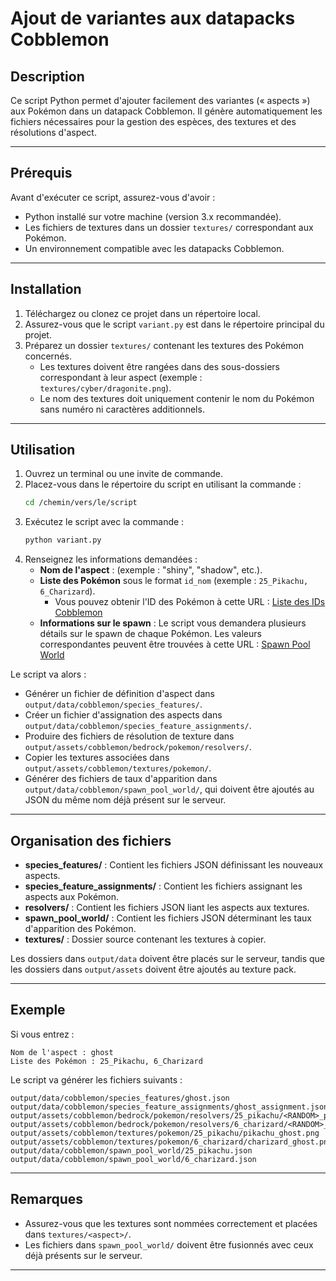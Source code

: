 # Ajout de variantes aux datapacks Cobblemon

## Description
Ce script Python permet d'ajouter facilement des variantes (« aspects ») aux Pokémon dans un datapack Cobblemon. Il génère automatiquement les fichiers nécessaires pour la gestion des espèces, des textures et des résolutions d'aspect.

---

## Prérequis
Avant d'exécuter ce script, assurez-vous d'avoir :
- Python installé sur votre machine (version 3.x recommandée).
- Les fichiers de textures dans un dossier `textures/` correspondant aux Pokémon.
- Un environnement compatible avec les datapacks Cobblemon.

---

## Installation
1. Téléchargez ou clonez ce projet dans un répertoire local.
2. Assurez-vous que le script `variant.py` est dans le répertoire principal du projet.
3. Préparez un dossier `textures/` contenant les textures des Pokémon concernés.
   - Les textures doivent être rangées dans des sous-dossiers correspondant à leur aspect (exemple : `textures/cyber/dragonite.png`).
   - Le nom des textures doit uniquement contenir le nom du Pokémon sans numéro ni caractères additionnels.

---

## Utilisation
1. Ouvrez un terminal ou une invite de commande.
2. Placez-vous dans le répertoire du script en utilisant la commande :
   ```sh
   cd /chemin/vers/le/script
   ```
3. Exécutez le script avec la commande :
   ```sh
   python variant.py
   ```
4. Renseignez les informations demandées :
   - **Nom de l'aspect** : (exemple : "shiny", "shadow", etc.).
   - **Liste des Pokémon** sous le format `id_nom` (exemple : `25_Pikachu, 6_Charizard`).
     - Vous pouvez obtenir l'ID des Pokémon à cette URL : [Liste des IDs Cobblemon](https://gitlab.com/cable-mc/cobblemon/-/tree/main/common/src/main/resources/assets/cobblemon/bedrock/pokemon/resolvers?ref_type=heads)
   - **Informations sur le spawn** : Le script vous demandera plusieurs détails sur le spawn de chaque Pokémon. Les valeurs correspondantes peuvent être trouvées à cette URL : [Spawn Pool World](https://wiki.cobblemon.com/index.php/Spawn_Pool_World)

Le script va alors :
- Générer un fichier de définition d'aspect dans `output/data/cobblemon/species_features/`.
- Créer un fichier d'assignation des aspects dans `output/data/cobblemon/species_feature_assignments/`.
- Produire des fichiers de résolution de texture dans `output/assets/cobblemon/bedrock/pokemon/resolvers/`.
- Copier les textures associées dans `output/assets/cobblemon/textures/pokemon/`.
- Générer des fichiers de taux d'apparition dans `output/data/cobblemon/spawn_pool_world/`, qui doivent être ajoutés au JSON du même nom déjà présent sur le serveur.

---

## Organisation des fichiers
- **species_features/** : Contient les fichiers JSON définissant les nouveaux aspects.
- **species_feature_assignments/** : Contient les fichiers assignant les aspects aux Pokémon.
- **resolvers/** : Contient les fichiers JSON liant les aspects aux textures.
- **spawn_pool_world/** : Contient les fichiers JSON déterminant les taux d'apparition des Pokémon.
- **textures/** : Dossier source contenant les textures à copier.

Les dossiers dans `output/data` doivent être placés sur le serveur, tandis que les dossiers dans `output/assets` doivent être ajoutés au texture pack.

---

## Exemple
Si vous entrez :
```
Nom de l'aspect : ghost
Liste des Pokémon : 25_Pikachu, 6_Charizard
```
Le script va générer les fichiers suivants :
```
output/data/cobblemon/species_features/ghost.json
output/data/cobblemon/species_feature_assignments/ghost_assignment.json
output/assets/cobblemon/bedrock/pokemon/resolvers/25_pikachu/<RANDOM>_pikachu_ghost.json
output/assets/cobblemon/bedrock/pokemon/resolvers/6_charizard/<RANDOM>_charizard_ghost.json
output/assets/cobblemon/textures/pokemon/25_pikachu/pikachu_ghost.png
output/assets/cobblemon/textures/pokemon/6_charizard/charizard_ghost.png
output/data/cobblemon/spawn_pool_world/25_pikachu.json
output/data/cobblemon/spawn_pool_world/6_charizard.json
```

---

## Remarques
- Assurez-vous que les textures sont nommées correctement et placées dans `textures/<aspect>/`.
- Les fichiers dans `spawn_pool_world/` doivent être fusionnés avec ceux déjà présents sur le serveur.

---
